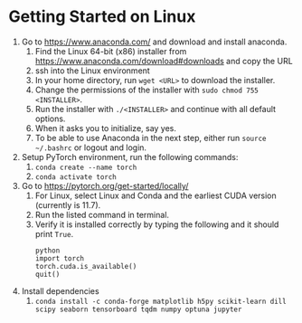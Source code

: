 # Getting Started on Linux
1. Go to https://www.anaconda.com/ and download and install anaconda.
	1. Find the Linux 64-bit (x86) installer from https://www.anaconda.com/download#downloads and copy the URL
	2. ssh into the Linux environment
	3. In your home directory, run ```wget <URL>``` to download the installer.
	4. Change the permissions of the installer with ```sudo chmod 755 <INSTALLER>```.
	5. Run the installer with ```./<INSTALLER>``` and continue with all default options.
	6. When it asks you to initialize, say yes.
	7. To be able to use Anaconda in the next step, either run ```source ~/.bashrc``` or logout and login.
3. Setup PyTorch environment, run the following commands:
	1. ```conda create --name torch```
	2. ```conda activate torch```
4. Go to https://pytorch.org/get-started/locally/
	1. For Linux, select Linux and Conda and the earliest CUDA version (currently is 11.7). 
	2. Run the listed command in terminal.
	3. Verify it is installed correctly by typing the following and it should print ```True```.
    	```
     	python
        import torch
     	torch.cuda.is_available()
     	quit()
6. Install dependencies
	1. ```conda install -c conda-forge matplotlib h5py scikit-learn dill scipy seaborn tensorboard tqdm numpy optuna jupyter```
